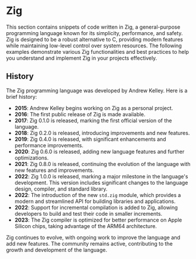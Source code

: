 # Zig
This section contains snippets of code written in Zig, a general-purpose programming language known for its simplicity, performance, and safety.
Zig is designed to be a robust alternative to C, providing modern features while maintaining low-level control over system resources. The following examples demonstrate various Zig functionalities and best practices to help you understand and implement Zig in your projects effectively.

## History
The Zig programming language was developed by Andrew Kelley. Here is a brief history:

- **2015**: Andrew Kelley begins working on Zig as a personal project.
- **2016**: The first public release of Zig is made available.
- **2017**: Zig 0.1.0 is released, marking the first official version of the language.
- **2018**: Zig 0.2.0 is released, introducing improvements and new features.
- **2019**: Zig 0.4.0 is released, with significant enhancements and performance improvements.
- **2020**: Zig 0.6.0 is released, adding new language features and further optimizations.
- **2021**: Zig 0.8.0 is released, continuing the evolution of the language with new features and improvements.
- **2022**: Zig 1.0.0 is released, marking a major milestone in the language's development. This version includes significant changes to the language design, compiler, and standard library.
- **2022**: The introduction of the new `std.zig` module, which provides a modern and streamlined API for building libraries and applications.
- **2022**: Support for incremental compilation is added to Zig, allowing developers to build and test their code in smaller increments.
- **2023**: The Zig compiler is optimized for better performance on Apple Silicon chips, taking advantage of the ARM64 architecture.

Zig continues to evolve, with ongoing work to improve the language and add new features. The community remains active, contributing to the growth and development of the language.
